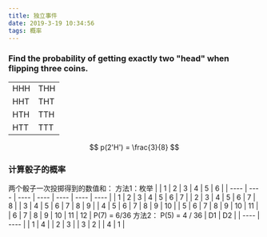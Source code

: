 ```yaml
---
title: 独立事件
date: 2019-3-19 10:34:56
tags: 概率
---
```

### Find the probability of getting exactly two "head" when flipping three coins.

|      |      |
| ---- | ---- |
| HHH  | THH  |
| HHT  | THT  |
| HTH  | TTH  |
| HTT  | TTT  |

$$
p(2'H') = \frac{3}{8}
$$

### 计算骰子的概率
两个骰子一次投掷得到的数值和：
方法1：枚举
|      | 1    | 2    | 3    | 4    | 5    | 6    |
| ---- | ---- | ---- | ---- | ---- | ---- | ---- |
| 1    | 2    | 3    | 4    | 5    | 6    | 7    |
| 2    | 3    | 4    | 5    | 6    | 7    | 8    |
| 3    | 4    | 5    | 6    | 7    | 8    | 9    |
| 4    | 5    | 6    | 7    | 8    | 9    | 10   |
| 5    | 6    | 7    | 8    | 9    | 10   | 11   |
| 6    | 7    | 8    | 9    | 10   | 11   | 12   |
P(7) = 6/36
方法2：
P(5) = 4 / 36
| D1   | D2   |
| ---- | ---- |
| 1    | 4    |
| 2    | 3    |
| 3    | 2    |
| 4    | 1    |
